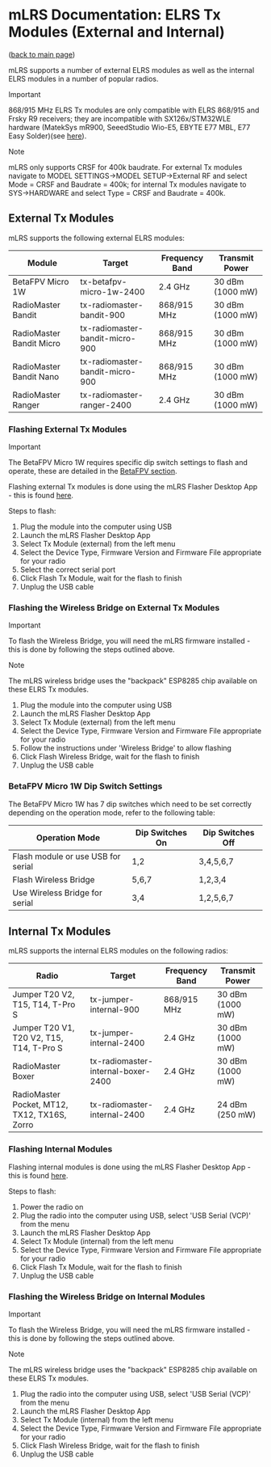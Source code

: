 # mLRS Documentation: ELRS Tx Modules (External and Internal) #

([back to main page](../README.md))

mLRS supports a number of external ELRS modules as well as the internal ELRS modules in a number of popular radios.

> [!IMPORTANT]
> 868/915 MHz ELRS Tx modules are only compatible with ELRS 868/915 and Frsky R9 receivers; they are incompatible with SX126x/STM32WLE hardware (MatekSys mR900, SeeedStudio Wio-E5, EBYTE E77 MBL, E77 Easy Solder)(see [here](SX126x_SX127x_INCOMPATIBILITY.md)).

> [!NOTE]
> mLRS only supports CRSF for 400k baudrate. For external Tx modules navigate to MODEL SETTINGS->MODEL SETUP->External RF and select Mode = CRSF and Baudrate = 400k; for internal Tx modules navigate to SYS->HARDWARE and select Type = CRSF and Baudrate = 400k.

## External Tx Modules ##

mLRS supports the following external ELRS modules:

| Module                   | Target                          | Frequency Band | Transmit Power   |
| ------------------------ | ------------------------------- | -------------- | ---------------- |
| BetaFPV Micro 1W         | tx-betafpv-micro-1w-2400        | 2.4 GHz        | 30 dBm (1000 mW) |
| RadioMaster Bandit       | tx-radiomaster-bandit-900       | 868/915 MHz    | 30 dBm (1000 mW) |
| RadioMaster Bandit Micro | tx-radiomaster-bandit-micro-900 | 868/915 MHz    | 30 dBm (1000 mW) |
| RadioMaster Bandit Nano  | tx-radiomaster-bandit-micro-900 | 868/915 MHz    | 30 dBm (1000 mW) |
| RadioMaster Ranger       | tx-radiomaster-ranger-2400      | 2.4 GHz        | 30 dBm (1000 mW) |

### Flashing External Tx Modules ###

> [!IMPORTANT]
> The BetaFPV Micro 1W requires specific dip switch settings to flash and operate, these are detailed in the 
> [BetaFPV section](https://github.com/olliw42/mLRS-docu/blob/elrs-tx-modules-update/docs/ELRS_TX_MODULES.md#betafpv-micro-1w-dip-switch-settings).

Flashing external Tx modules is done using the mLRS Flasher Desktop App - this is found [here](https://github.com/olliw42/mLRS-Flasher).

Steps to flash:

1. Plug the module into the computer using USB
2. Launch the mLRS Flasher Desktop App
3. Select Tx Module (external) from the left menu
4. Select the Device Type, Firmware Version and Firmware File appropriate for your radio
5. Select the correct serial port
6. Click Flash Tx Module, wait for the flash to finish
7. Unplug the USB cable

### Flashing the Wireless Bridge on External Tx Modules ###

> [!IMPORTANT]
> To flash the Wireless Bridge, you will need the mLRS firmware installed - this is done by following the steps outlined above.

> [!NOTE]
> The mLRS wireless bridge uses the "backpack" ESP8285 chip available on these ELRS Tx modules.

1. Plug the module into the computer using USB
2. Launch the mLRS Flasher Desktop App
3. Select Tx Module (external) from the left menu
4. Select the Device Type, Firmware Version and Firmware File appropriate for your radio
5. Follow the instructions under 'Wireless Bridge' to allow flashing
6. Click Flash Wireless Bridge, wait for the flash to finish
7. Unplug the USB cable

### BetaFPV Micro 1W Dip Switch Settings ###

The BetaFPV Micro 1W has 7 dip switches which need to be set correctly depending on the operation mode, refer to the following table:

| Operation Mode                     | Dip Switches On | Dip Switches Off |
| ---------------------------------- | --------------- | ---------------- |
| Flash module or use USB for serial | 1,2             | 3,4,5,6,7        |
| Flash Wireless Bridge              | 5,6,7           | 1,2,3,4          |
| Use Wireless Bridge for serial     | 3,4             | 1,2,5,6,7        |

## Internal Tx Modules ##

mLRS supports the internal ELRS modules on the following radios:

| Radio                                        | Target                             | Frequency Band | Transmit Power   |
| -------------------------------------------- | ---------------------------------- | -------------- | ---------------- |
| Jumper T20 V2, T15, T14, T-Pro S             | tx-jumper-internal-900             | 868/915 MHz    | 30 dBm (1000 mW) |
| Jumper T20 V1, T20 V2, T15, T14, T-Pro S     | tx-jumper-internal-2400            | 2.4 GHz        | 30 dBm (1000 mW) |
| RadioMaster Boxer                            | tx-radiomaster-internal-boxer-2400 | 2.4 GHz        | 30 dBm (1000 mW) |
| RadioMaster Pocket, MT12, TX12, TX16S, Zorro | tx-radiomaster-internal-2400       | 2.4 GHz        | 24 dBm (250 mW)  |

### Flashing Internal Modules ###

Flashing internal modules is done using the mLRS Flasher Desktop App - this is found [here](https://github.com/olliw42/mLRS-Flasher).

Steps to flash:

1. Power the radio on
2. Plug the radio into the computer using USB, select 'USB Serial (VCP)' from the menu
3. Launch the mLRS Flasher Desktop App
4. Select Tx Module (internal) from the left menu
5. Select the Device Type, Firmware Version and Firmware File appropriate for your radio
6. Click Flash Tx Module, wait for the flash to finish
7. Unplug the USB cable

### Flashing the Wireless Bridge on Internal Modules ###

> [!IMPORTANT]
> To flash the Wireless Bridge, you will need the mLRS firmware installed - this is done by following the steps outlined above.

> [!NOTE]
> The mLRS wireless bridge uses the "backpack" ESP8285 chip available on these ELRS Tx modules.

1. Plug the radio into the computer using USB, select 'USB Serial (VCP)' from the menu
2. Launch the mLRS Flasher Desktop App
3. Select Tx Module (internal) from the left menu
4. Select the Device Type, Firmware Version and Firmware File appropriate for your radio
5. Click Flash Wireless Bridge, wait for the flash to finish
6. Unplug the USB cable

